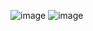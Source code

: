 ![image](https://user-images.githubusercontent.com/111676263/185779334-eaefe7dd-9744-40eb-b0f0-abac8063b6e6.png)
![image](https://user-images.githubusercontent.com/111676263/185779341-44a17673-ad56-4a09-83af-13c5c22fc5d6.png)
